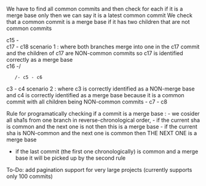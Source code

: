 We have to find all common commits and then check for each if it is a merge base only then we can say it is a latest common commit
We check that a common commit is a merge base if it has two children that are not common commits

c15 -\
      c17 - c18         scenario 1 : where both branches merge into one in the c17 commit and the children of c17 are NON-common commits so c17 is identified correctly as a merge base   
c16 -/


       /- c5 - c6
c3 - c4                  scenario 2 : where c3 is correctly identified as a NON-merge base and c4 is correctly identified as a merge base because it is a common commit with all children being NON-common commits
       \- c7 - c8

Rule for programatically checking if a commit is a merge base : 
    - we cosider all sha1s from one branch in reverse-chronological order,
    - if the current sha is common and the next one is not then this is a merge base
    - if the current sha is NON-common and the next one is common then THE NEXT ONE is a merge base

* if the last commit (the first one chronologically) is common and a merge base it will be picked up by the second rule

To-Do:
add pagination support for very large projects (currently supports only 100 commits)